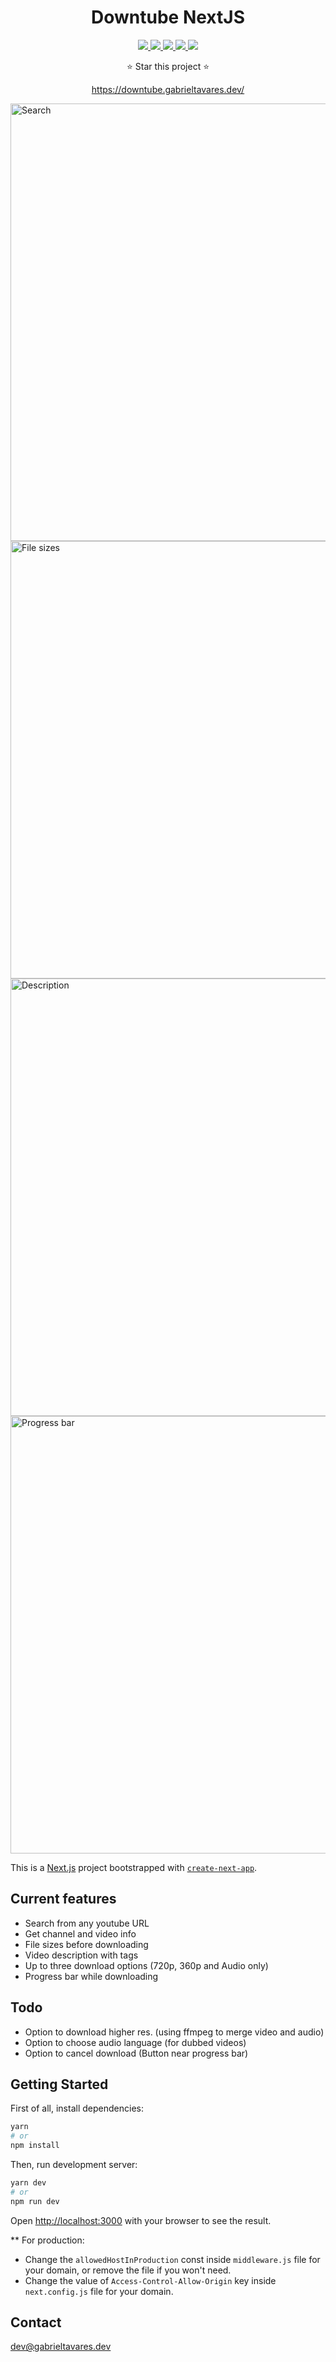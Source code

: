 <h1 align="center">Downtube NextJS</h1>
<p align="center">
    <a href="https://github.com/gabzin/django-ytdownloader/blob/main/LICENSE">
        <img src="https://img.shields.io/badge/License-MIT-red.svg?labelColor=white" />
    </a>
    <a href="https://vercel.com/">
        <img src="https://img.shields.io/badge/Vercel-Deployed-green?logo=vercel&logoColor=black&labelColor=white" />
    </a>
    <a href="https://www.cloudflare.com/">
        <img src="https://img.shields.io/badge/Cloudflare-Proxied-green?logo=cloudflare&logoColor=yellow&labelColor=white" />
    </a>
    <a href="https://react.dev/">
        <img src="https://img.shields.io/badge/React-Built-teal?logo=react&logoColor=teal&labelColor=white" />
    </a>
    <a href="https://nextjs.org/">
        <img src="https://img.shields.io/badge/React-Built-blue?logo=next.js&logoColor=black&labelColor=white" />
    </a>            
    <p align="center">⭐️ Star this project ⭐️</p>
    <a href="https://downtube.vercel.app/"><p align="center">https://downtube.gabrieltavares.dev/</p></a>
</p>


<img src="https://i.imgur.com/1DIr42a.png" width="700" title="Search">
<img src="https://i.imgur.com/qXGQ5Fj.png" width="700" title="File sizes">
<img src="https://i.imgur.com/6jDx1Eh.png" width="700" title="Description">
<img src="https://i.imgur.com/2Q7GUig.png" width="700" title="Progress bar">

This is a [Next.js](https://nextjs.org/) project bootstrapped with [`create-next-app`](https://github.com/vercel/next.js/tree/canary/packages/create-next-app).

## Current features
- Search from any youtube URL
- Get channel and video info
- File sizes before downloading
- Video description with tags
- Up to three download options (720p, 360p and Audio only)
- Progress bar while downloading

## Todo
- Option to download higher res. (using ffmpeg to merge video and audio)
- Option to choose audio language (for dubbed videos)
- Option to cancel download (Button near progress bar)

## Getting Started

First of all, install dependencies:

```bash
yarn
# or
npm install
```

Then, run development server:

```bash
yarn dev
# or
npm run dev
```

Open [http://localhost:3000](http://localhost:3000) with your browser to see the result.

** For production:
* Change the `allowedHostInProduction` const inside `middleware.js` file for your domain, or remove the file if you won't need.
* Change the value of `Access-Control-Allow-Origin` key inside `next.config.js` file for your domain.
## Contact
[dev@gabrieltavares.dev](mailto:dev@gabrieltavares.dev)